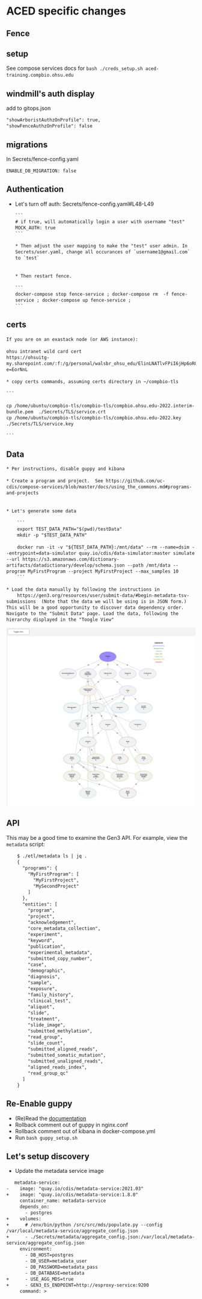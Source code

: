 # ACED specific changes


## Fence

  ## setup

  See compose services docs for `bash ./creds_setup.sh aced-training.compbio.ohsu.edu`

  ## windmill's auth display
  
  add to gitops.json
  ```
  "showArboristAuthzOnProfile": true,
  "showFenceAuthzOnProfile": false
  ```

  ## migrations
  In Secrets/fence-config.yaml
  ```
  ENABLE_DB_MIGRATION: false 
  ```

  ## Authentication

  * Let's turn off auth: Secrets/fence-config.yaml#L48-L49

        ```
        # if true, will automatically login a user with username "test"
        MOCK_AUTH: true
        ```

        * Then adjust the user mapping to make the "test" user admin. In Secrets/user.yaml, change all occurances of `username1@gmail.com` to `test`


        * Then restart fence.

        ```
        docker-compose stop fence-service ; docker-compose rm  -f fence-service ; docker-compose up fence-service ;
        ```

  ## certs

    If you are on an exastack node (or AWS instance):
    
    ohsu intranet wild card cert
    https://ohsuitg-my.sharepoint.com/:f:/g/personal/walsbr_ohsu_edu/ElinLNATlvFPiI6jHp6oR04BLPnVFUT76chpbRbykJWTbQ?e=EorNnL

    * copy certs commands, assuming certs directory in ~/compbio-tls

    ```

    cp /home/ubuntu/compbio-tls/compbio-tls/compbio.ohsu.edu-2022.interim-bundle.pem  ./Secrets/TLS/service.crt
    cp /home/ubuntu/compbio-tls/compbio-tls/compbio.ohsu.edu-2022.key ./Secrets/TLS/service.key   

    ```


## Data

    * Per instructions, disable guppy and kibana

    * Create a program and project.  See https://github.com/uc-cdis/compose-services/blob/master/docs/using_the_commons.md#programs-and-projects


    * Let's generate some data

        ```
        export TEST_DATA_PATH="$(pwd)/testData"
        mkdir -p "$TEST_DATA_PATH"

        docker run -it -v "${TEST_DATA_PATH}:/mnt/data" --rm --name=dsim --entrypoint=data-simulator quay.io/cdis/data-simulator:master simulate --url https://s3.amazonaws.com/dictionary-artifacts/datadictionary/develop/schema.json --path /mnt/data --program MyFirstProgram --project MyFirstProject --max_samples 10
        ```

    * Load the data manually by following the instructions in 
        https://gen3.org/resources/user/submit-data/#begin-metadata-tsv-submissions  (Note that the data we will be using is in JSON form.) This will be a good opportunity to discover data dependency order. Navigate to the "Submit Data" page. Load the data, following the hierarchy displayed in the "Toogle View"

![image](graph-view.png)

## API

This may be a good time to examine the Gen3 API.  For example, view the `metadata` script:

```
    $ ./etl/metadata ls | jq .
    {
      "programs": {
        "MyFirstProgram": [
          "MyFirstProject",
          "MySecondProject"
        ]
      },
      "entities": [
        "program",
        "project",
        "acknowledgement",
        "core_metadata_collection",
        "experiment",
        "keyword",
        "publication",
        "experimental_metadata",
        "submitted_copy_number",
        "case",
        "demographic",
        "diagnosis",
        "sample",
        "exposure",
        "family_history",
        "clinical_test",
        "aliquot",
        "slide",
        "treatment",
        "slide_image",
        "submitted_methylation",
        "read_group",
        "slide_count",
        "submitted_aligned_reads",
        "submitted_somatic_mutation",
        "submitted_unaligned_reads",
        "aligned_reads_index",
        "read_group_qc"
      ]
    }

```

## Re-Enable guppy

  * (Re)Read the [documentation](https://github.com/uc-cdis/compose-services/blob/master/docs/using_the_commons.md#configuring-guppy-for-exploration-page)  
  * Rollback comment out of guppy in nginx.conf
  * Rollback comment out of kibana in docker-compose.yml
  * Run `bash guppy_setup.sh`  
      

## Let's setup discovery

* Update the metadata service image

```
   metadata-service:
-    image: "quay.io/cdis/metadata-service:2021.03"
+    image: "quay.io/cdis/metadata-service:1.8.0"
     container_name: metadata-service
     depends_on:
       - postgres
+    volumes:
+      # /env/bin/python /src/src/mds/populate.py --config /var/local/metadata-service/aggregate_config.json
+      - ./Secrets/metadata/aggregate_config.json:/var/local/metadata-service/aggregate_config.json
     environment:
       - DB_HOST=postgres
       - DB_USER=metadata_user
       - DB_PASSWORD=metadata_pass
       - DB_DATABASE=metadata
+      - USE_AGG_MDS=true
+      - GEN3_ES_ENDPOINT=http://esproxy-service:9200
     command: >
```




